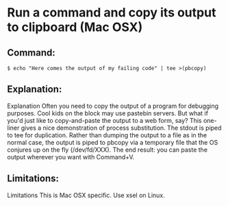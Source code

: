 # Run a command and copy its output to clipboard (Mac OSX)

## Command:
```
$ echo "Here comes the output of my failing code" | tee >(pbcopy)
```

## Explanation:
Explanation
Often you need to copy the output of a program for debugging purposes. Cool kids on the block may use pastebin servers. But what if you'd just like to copy-and-paste the output to a web form, say?
This one-liner gives a nice demonstration of process substitution. The stdout is piped to tee for duplication. Rather than dumping the output to a file as in the normal case, the output is piped to pbcopy via a temporary file that the OS conjures up on the fly (/dev/fd/XXX). The end result: you can paste the output wherever you want with Command+V.

## Limitations:
Limitations
This is Mac OSX specific. Use xsel on Linux.

